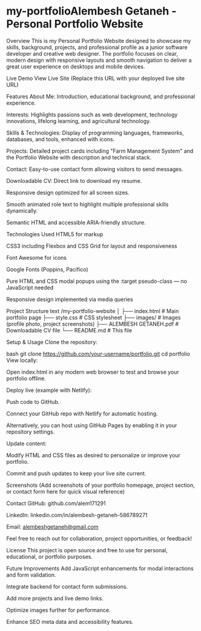 # my-portfolioAlembesh Getaneh - Personal Portfolio Website

Overview
This is my Personal Portfolio Website designed to showcase my skills, background, projects, and professional profile as a junior software developer and creative web designer. The portfolio focuses on clear, modern design with responsive layouts and smooth navigation to deliver a great user experience on desktops and mobile devices.

Live Demo
View Live Site
(Replace this URL with your deployed live site URL)

Features
About Me: Introduction, educational background, and professional experience.

Interests: Highlights passions such as web development, technology innovations, lifelong learning, and agricultural technology.

Skills & Technologies: Display of programming languages, frameworks, databases, and tools, enhanced with icons.

Projects: Detailed project cards including "Farm Management System" and the Portfolio Website with description and technical stack.

Contact: Easy-to-use contact form allowing visitors to send messages.

Downloadable CV: Direct link to download my resume.

Responsive design optimized for all screen sizes.

Smooth animated role text to highlight multiple professional skills dynamically.

Semantic HTML and accessible ARIA-friendly structure.

Technologies Used
HTML5 for markup

CSS3 including Flexbox and CSS Grid for layout and responsiveness

Font Awesome for icons

Google Fonts (Poppins, Pacifico)

Pure HTML and CSS modal popups using the :target pseudo-class — no JavaScript needed

Responsive design implemented via media queries

Project Structure
text
/my-portfolio-website
│
├── index.html               # Main portfolio page
├── style.css                # CSS stylesheet
├── images/                  # Images (profile photo, project screenshots)
├── ALEMBESH GETANEH.pdf     # Downloadable CV file
└── README.md                # This file


Setup & Usage
Clone the repository:

bash
git clone https://github.com/your-username/portfolio.git
cd portfolio
View locally:

Open index.html in any modern web browser to test and browse your portfolio offline.

Deploy live (example with Netlify):

Push code to GitHub.

Connect your GitHub repo with Netlify for automatic hosting.

Alternatively, you can host using GitHub Pages by enabling it in your repository settings.

Update content:

Modify HTML and CSS files as desired to personalize or improve your portfolio.

Commit and push updates to keep your live site current.

Screenshots
(Add screenshots of your portfolio homepage, project section, or contact form here for quick visual reference)

Contact
GitHub: github.com/alem171291

LinkedIn: linkedin.com/in/alembesh-getaneh-586789271

Email: alembeshgetaneh@gmail.com

Feel free to reach out for collaboration, project opportunities, or feedback!

License
This project is open source and free to use for personal, educational, or portfolio purposes.

Future Improvements
Add JavaScript enhancements for modal interactions and form validation.

Integrate backend for contact form submissions.

Add more projects and live demo links.

Optimize images further for performance.

Enhance SEO meta data and accessibility features.